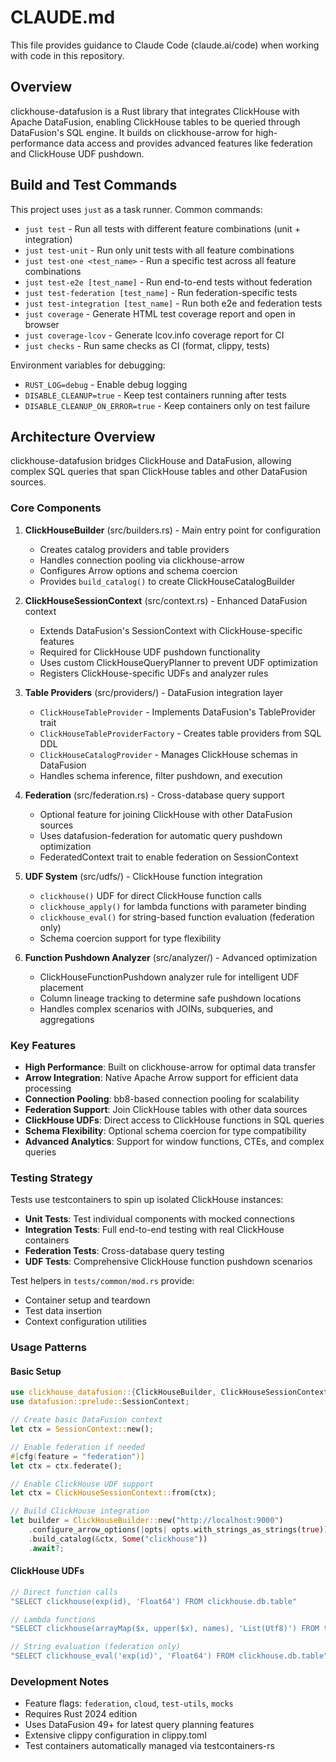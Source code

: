 # CLAUDE.md

This file provides guidance to Claude Code (claude.ai/code) when working with code in this repository.

## Overview

clickhouse-datafusion is a Rust library that integrates ClickHouse with Apache DataFusion, enabling ClickHouse tables to be queried through DataFusion's SQL engine. It builds on clickhouse-arrow for high-performance data access and provides advanced features like federation and ClickHouse UDF pushdown.

## Build and Test Commands

This project uses `just` as a task runner. Common commands:

- `just test` - Run all tests with different feature combinations (unit + integration)
- `just test-unit` - Run only unit tests with all feature combinations
- `just test-one <test_name>` - Run a specific test across all feature combinations
- `just test-e2e [test_name]` - Run end-to-end tests without federation
- `just test-federation [test_name]` - Run federation-specific tests
- `just test-integration [test_name]` - Run both e2e and federation tests
- `just coverage` - Generate HTML test coverage report and open in browser
- `just coverage-lcov` - Generate lcov.info coverage report for CI
- `just checks` - Run same checks as CI (format, clippy, tests)

Environment variables for debugging:
- `RUST_LOG=debug` - Enable debug logging
- `DISABLE_CLEANUP=true` - Keep test containers running after tests
- `DISABLE_CLEANUP_ON_ERROR=true` - Keep containers only on test failure

## Architecture Overview

clickhouse-datafusion bridges ClickHouse and DataFusion, allowing complex SQL queries that span ClickHouse tables and other DataFusion sources.

### Core Components

1. **ClickHouseBuilder** (src/builders.rs) - Main entry point for configuration
   - Creates catalog providers and table providers
   - Handles connection pooling via clickhouse-arrow
   - Configures Arrow options and schema coercion
   - Provides `build_catalog()` to create ClickHouseCatalogBuilder

2. **ClickHouseSessionContext** (src/context.rs) - Enhanced DataFusion context
   - Extends DataFusion's SessionContext with ClickHouse-specific features
   - Required for ClickHouse UDF pushdown functionality
   - Uses custom ClickHouseQueryPlanner to prevent UDF optimization
   - Registers ClickHouse-specific UDFs and analyzer rules

3. **Table Providers** (src/providers/) - DataFusion integration layer
   - `ClickHouseTableProvider` - Implements DataFusion's TableProvider trait
   - `ClickHouseTableProviderFactory` - Creates table providers from SQL DDL
   - `ClickHouseCatalogProvider` - Manages ClickHouse schemas in DataFusion
   - Handles schema inference, filter pushdown, and execution

4. **Federation** (src/federation.rs) - Cross-database query support
   - Optional feature for joining ClickHouse with other DataFusion sources
   - Uses datafusion-federation for automatic query pushdown optimization
   - FederatedContext trait to enable federation on SessionContext

5. **UDF System** (src/udfs/) - ClickHouse function integration
   - `clickhouse()` UDF for direct ClickHouse function calls
   - `clickhouse_apply()` for lambda functions with parameter binding
   - `clickhouse_eval()` for string-based function evaluation (federation only)
   - Schema coercion support for type flexibility

6. **Function Pushdown Analyzer** (src/analyzer/) - Advanced optimization
   - ClickHouseFunctionPushdown analyzer rule for intelligent UDF placement
   - Column lineage tracking to determine safe pushdown locations
   - Handles complex scenarios with JOINs, subqueries, and aggregations

### Key Features

- **High Performance**: Built on clickhouse-arrow for optimal data transfer
- **Arrow Integration**: Native Apache Arrow support for efficient data processing
- **Connection Pooling**: bb8-based connection pooling for scalability
- **Federation Support**: Join ClickHouse tables with other data sources
- **ClickHouse UDFs**: Direct access to ClickHouse functions in SQL queries
- **Schema Flexibility**: Optional schema coercion for type compatibility
- **Advanced Analytics**: Support for window functions, CTEs, and complex queries

### Testing Strategy

Tests use testcontainers to spin up isolated ClickHouse instances:
- **Unit Tests**: Test individual components with mocked connections
- **Integration Tests**: Full end-to-end testing with real ClickHouse containers
- **Federation Tests**: Cross-database query testing
- **UDF Tests**: Comprehensive ClickHouse function pushdown scenarios

Test helpers in `tests/common/mod.rs` provide:
- Container setup and teardown
- Test data insertion
- Context configuration utilities

### Usage Patterns

#### Basic Setup
```rust
use clickhouse_datafusion::{ClickHouseBuilder, ClickHouseSessionContext};
use datafusion::prelude::SessionContext;

// Create basic DataFusion context
let ctx = SessionContext::new();

// Enable federation if needed
#[cfg(feature = "federation")]
let ctx = ctx.federate();

// Enable ClickHouse UDF support
let ctx = ClickHouseSessionContext::from(ctx);

// Build ClickHouse integration
let builder = ClickHouseBuilder::new("http://localhost:9000")
    .configure_arrow_options(|opts| opts.with_strings_as_strings(true))
    .build_catalog(&ctx, Some("clickhouse"))
    .await?;
```

#### ClickHouse UDFs
```rust
// Direct function calls
"SELECT clickhouse(exp(id), 'Float64') FROM clickhouse.db.table"

// Lambda functions
"SELECT clickhouse(arrayMap($x, upper($x), names), 'List(Utf8)') FROM table"

// String evaluation (federation only)
"SELECT clickhouse_eval('exp(id)', 'Float64') FROM clickhouse.db.table"
```

### Development Notes

- Feature flags: `federation`, `cloud`, `test-utils`, `mocks`
- Requires Rust 2024 edition
- Uses DataFusion 49+ for latest query planning features
- Extensive clippy configuration in clippy.toml
- Test containers automatically managed via testcontainers-rs
